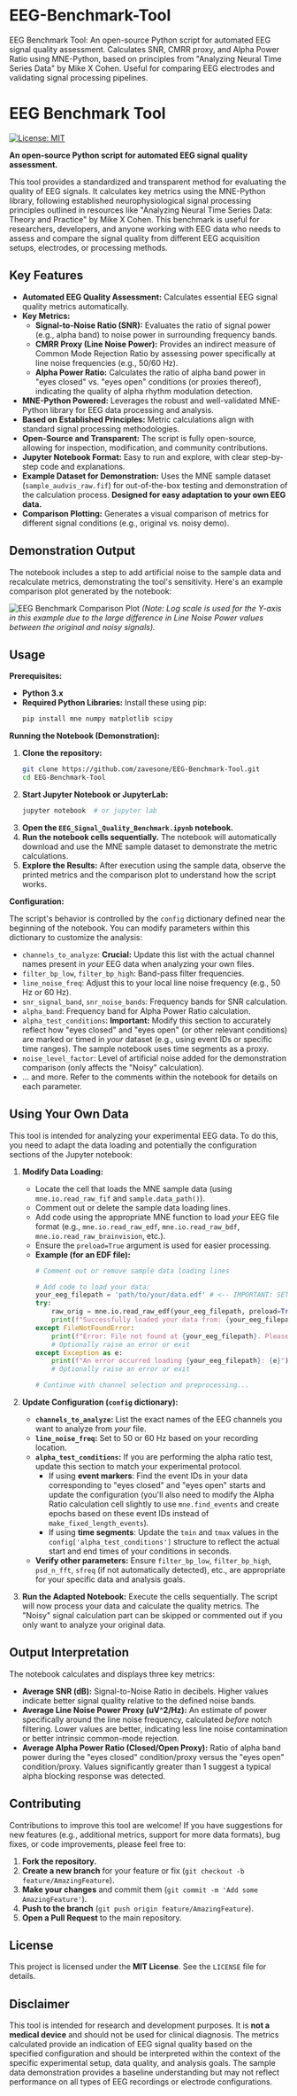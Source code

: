 # EEG-Benchmark-Tool
EEG Benchmark Tool: An open-source Python script for automated EEG signal quality assessment. Calculates SNR, CMRR proxy, and Alpha Power Ratio using MNE-Python, based on principles from "Analyzing Neural Time Series Data" by Mike X Cohen. Useful for comparing EEG electrodes and validating signal processing pipelines.

# EEG Benchmark Tool

[![License: MIT](https://img.shields.io/badge/License-MIT-yellow.svg)](https://opensource.org/licenses/MIT)

**An open-source Python script for automated EEG signal quality assessment.**

This tool provides a standardized and transparent method for evaluating the quality of EEG signals. It calculates key metrics using the MNE-Python library, following established neurophysiological signal processing principles outlined in resources like "Analyzing Neural Time Series Data: Theory and Practice" by Mike X Cohen. This benchmark is useful for researchers, developers, and anyone working with EEG data who needs to assess and compare the signal quality from different EEG acquisition setups, electrodes, or processing methods.

## Key Features

*   **Automated EEG Quality Assessment:** Calculates essential EEG signal quality metrics automatically.
*   **Key Metrics:**
    *   **Signal-to-Noise Ratio (SNR):** Evaluates the ratio of signal power (e.g., alpha band) to noise power in surrounding frequency bands.
    *   **CMRR Proxy (Line Noise Power):** Provides an indirect measure of Common Mode Rejection Ratio by assessing power specifically at line noise frequencies (e.g., 50/60 Hz).
    *   **Alpha Power Ratio:** Calculates the ratio of alpha band power in "eyes closed" vs. "eyes open" conditions (or proxies thereof), indicating the quality of alpha rhythm modulation detection.
*   **MNE-Python Powered:** Leverages the robust and well-validated MNE-Python library for EEG data processing and analysis.
*   **Based on Established Principles:** Metric calculations align with standard signal processing methodologies.
*   **Open-Source and Transparent:** The script is fully open-source, allowing for inspection, modification, and community contributions.
*   **Jupyter Notebook Format:** Easy to run and explore, with clear step-by-step code and explanations.
*   **Example Dataset for Demonstration:** Uses the MNE sample dataset (`sample_audvis_raw.fif`) for out-of-the-box testing and demonstration of the calculation process. **Designed for easy adaptation to your own EEG data.**
*   **Comparison Plotting:** Generates a visual comparison of metrics for different signal conditions (e.g., original vs. noisy demo).

## Demonstration Output

The notebook includes a step to add artificial noise to the sample data and recalculate metrics, demonstrating the tool's sensitivity. Here's an example comparison plot generated by the notebook:

![EEG Benchmark Comparison Plot](https://github.com/zavesone/EEG-Benchmark-Tool/raw/main/output.png)
*(Note: Log scale is used for the Y-axis in this example due to the large difference in Line Noise Power values between the original and noisy signals).*

## Usage

**Prerequisites:**

*   **Python 3.x**
*   **Required Python Libraries:** Install these using pip:
    ```bash
    pip install mne numpy matplotlib scipy
    ```

**Running the Notebook (Demonstration):**

1.  **Clone the repository:**
    ```bash
    git clone https://github.com/zavesone/EEG-Benchmark-Tool.git
    cd EEG-Benchmark-Tool
    ```
2.  **Start Jupyter Notebook or JupyterLab:**
    ```bash
    jupyter notebook  # or jupyter lab
    ```
3.  **Open the `EEG_Signal_Quality_Benchmark.ipynb` notebook.**
4.  **Run the notebook cells sequentially.** The notebook will automatically download and use the MNE sample dataset to demonstrate the metric calculations.
5.  **Explore the Results:** After execution using the sample data, observe the printed metrics and the comparison plot to understand how the script works.

**Configuration:**

The script's behavior is controlled by the `config` dictionary defined near the beginning of the notebook. You can modify parameters within this dictionary to customize the analysis:

*   `channels_to_analyze`: **Crucial:** Update this list with the actual channel names present in *your* EEG data when analyzing your own files.
*   `filter_bp_low`, `filter_bp_high`: Band-pass filter frequencies.
*   `line_noise_freq`: Adjust this to your local line noise frequency (e.g., 50 Hz or 60 Hz).
*   `snr_signal_band`, `snr_noise_bands`: Frequency bands for SNR calculation.
*   `alpha_band`: Frequency band for Alpha Power Ratio calculation.
*   `alpha_test_conditions`: **Important:** Modify this section to accurately reflect how "eyes closed" and "eyes open" (or other relevant conditions) are marked or timed in *your* dataset (e.g., using event IDs or specific time ranges). The sample notebook uses time segments as a proxy.
*   `noise_level_factor`: Level of artificial noise added for the demonstration comparison (only affects the "Noisy" calculation).
*   ... and more. Refer to the comments within the notebook for details on each parameter.

## Using Your Own Data

This tool is intended for analyzing your experimental EEG data. To do this, you need to adapt the data loading and potentially the configuration sections of the Jupyter notebook:

1.  **Modify Data Loading:**
    *   Locate the cell that loads the MNE sample data (using `mne.io.read_raw_fif` and `sample.data_path()`).
    *   Comment out or delete the sample data loading lines.
    *   Add code using the appropriate MNE function to load *your* EEG file format (e.g., `mne.io.read_raw_edf`, `mne.io.read_raw_bdf`, `mne.io.read_raw_brainvision`, etc.).
    *   Ensure the `preload=True` argument is used for easier processing.
    *   **Example (for an EDF file):**
        ```python
        # Comment out or remove sample data loading lines

        # Add code to load your data:
        your_eeg_filepath = 'path/to/your/data.edf' # <-- IMPORTANT: SET YOUR FILE PATH HERE
        try:
            raw_orig = mne.io.read_raw_edf(your_eeg_filepath, preload=True)
            print(f"Successfully loaded your data from: {your_eeg_filepath}")
        except FileNotFoundError:
            print(f"Error: File not found at {your_eeg_filepath}. Please check the path.")
            # Optionally raise an error or exit
        except Exception as e:
            print(f"An error occurred loading {your_eeg_filepath}: {e}")
            # Optionally raise an error or exit

        # Continue with channel selection and preprocessing...
        ```

2.  **Update Configuration (`config` dictionary):**
    *   **`channels_to_analyze`:** List the exact names of the EEG channels you want to analyze from *your* file.
    *   **`line_noise_freq`:** Set to 50 or 60 Hz based on your recording location.
    *   **`alpha_test_conditions`:** If you are performing the alpha ratio test, update this section to match your experimental protocol.
        *   If using **event markers**: Find the event IDs in your data corresponding to "eyes closed" and "eyes open" starts and update the configuration (you'll also need to modify the Alpha Ratio calculation cell slightly to use `mne.find_events` and create epochs based on these event IDs instead of `make_fixed_length_events`).
        *   If using **time segments**: Update the `tmin` and `tmax` values in the `config['alpha_test_conditions']` structure to reflect the actual start and end times of your conditions in seconds.
    *   **Verify other parameters:** Ensure `filter_bp_low`, `filter_bp_high`, `psd_n_fft`, `sfreq` (if not automatically detected), etc., are appropriate for your specific data and analysis goals.

3.  **Run the Adapted Notebook:** Execute the cells sequentially. The script will now process your data and calculate the quality metrics. The "Noisy" signal calculation part can be skipped or commented out if you only want to analyze your original data.

## Output Interpretation

The notebook calculates and displays three key metrics:

*   **Average SNR (dB):** Signal-to-Noise Ratio in decibels. Higher values indicate better signal quality relative to the defined noise bands.
*   **Average Line Noise Power Proxy (uV^2/Hz):** An estimate of power specifically around the line noise frequency, calculated *before* notch filtering. Lower values are better, indicating less line noise contamination or better intrinsic common-mode rejection.
*   **Average Alpha Power Ratio (Closed/Open Proxy):** Ratio of alpha band power during the "eyes closed" condition/proxy versus the "eyes open" condition/proxy. Values significantly greater than 1 suggest a typical alpha blocking response was detected.

## Contributing

Contributions to improve this tool are welcome! If you have suggestions for new features (e.g., additional metrics, support for more data formats), bug fixes, or code improvements, please feel free to:

1.  **Fork the repository.**
2.  **Create a new branch** for your feature or fix (`git checkout -b feature/AmazingFeature`).
3.  **Make your changes** and commit them (`git commit -m 'Add some AmazingFeature'`).
4.  **Push to the branch** (`git push origin feature/AmazingFeature`).
5.  **Open a Pull Request** to the main repository.

## License

This project is licensed under the **MIT License**. See the `LICENSE` file for details.

## Disclaimer

This tool is intended for research and development purposes. It is **not a medical device** and should not be used for clinical diagnosis. The metrics calculated provide an indication of EEG signal quality based on the specified configuration and should be interpreted within the context of the specific experimental setup, data quality, and analysis goals. The sample data demonstration provides a baseline understanding but may not reflect performance on all types of EEG recordings or electrode configurations.
